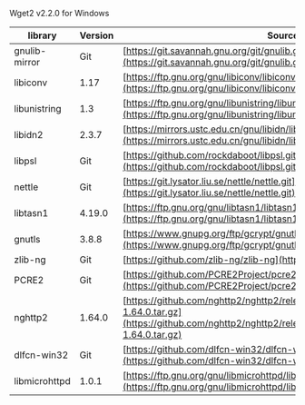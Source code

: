 Wget2 v2.2.0 for Windows

| library       | Version  | Source              |
|---------------| ---------------------|-----------------------|
| gnulib-mirror | Git    | [https://git.savannah.gnu.org/git/gnulib.git](https://git.savannah.gnu.org/git/gnulib.git)  |
| libiconv      | 1.17   | [https://ftp.gnu.org/gnu/libiconv/libiconv-1.17.tar.gz](https://ftp.gnu.org/gnu/libiconv/libiconv-1.17.tar.gz)  |
| libunistring  | 1.3    | [https://ftp.gnu.org/gnu/libunistring/libunistring-1.3.tar.gz](https://ftp.gnu.org/gnu/libunistring/libunistring-1.3.tar.gz) |
| libidn2       | 2.3.7  | [https://mirrors.ustc.edu.cn/gnu/libidn/libidn2-2.3.7.tar.gz](https://mirrors.ustc.edu.cn/gnu/libidn/libidn2-2.3.7.tar.gz) |
| libpsl        | Git    | [https://github.com/rockdaboot/libpsl.git](https://github.com/rockdaboot/libpsl.git)  |
| nettle        | Git    |[https://git.lysator.liu.se/nettle/nettle.git](https://git.lysator.liu.se/nettle/nettle.git)  |
| libtasn1      | 4.19.0 | [https://ftp.gnu.org/gnu/libtasn1/libtasn1-4.19.0.tar.gz](https://ftp.gnu.org/gnu/libtasn1/libtasn1-4.19.0.tar.gz) |
| gnutls        | 3.8.8| [https://www.gnupg.org/ftp/gcrypt/gnutls/v3.8/gnutls-3.8.8.tar.xz](https://www.gnupg.org/ftp/gcrypt/gnutls/v3.8/gnutls-3.8.8.tar.xz)  |
| zlib-ng       | Git    | [https://github.com/zlib-ng/zlib-ng](https://github.com/zlib-ng/zlib-ng)  |
| PCRE2         | Git    | [https://github.com/PCRE2Project/pcre2](https://github.com/PCRE2Project/pcre2) |
| nghttp2       | 1.64.0 | [https://github.com/nghttp2/nghttp2/releases/download/v1.64.0/nghttp2-1.64.0.tar.gz](https://github.com/nghttp2/nghttp2/releases/download/v1.64.0/nghttp2-1.64.0.tar.gz) |
| dlfcn-win32   | Git    | [https://github.com/dlfcn-win32/dlfcn-win32.git](https://github.com/dlfcn-win32/dlfcn-win32.git)  |
| libmicrohttpd | 1.0.1  | [https://ftp.gnu.org/gnu/libmicrohttpd/libmicrohttpd-latest.tar.gz](https://ftp.gnu.org/gnu/libmicrohttpd/libmicrohttpd-latest.tar.gz)  |
